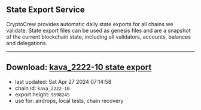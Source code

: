 ## State Export Service
CryptoCrew provides automatic daily state exports for all chains we validate. State export files can be used as genesis files and are a snapshot of the current blockchain state, including all validators, accounts, balances and delegations.

---
**Download: [kava_2222-10 state export](https://dl-eu2.ccvalidators.com/SERVICE/kava/kava_2222-10_export_9598245.json)**
---

- last updated: Sat Apr 27 2024 07:14:58
- chain id: `kava_2222-10`
- export height: `9598245`
- use for: airdrops, local tests, chain recovery
